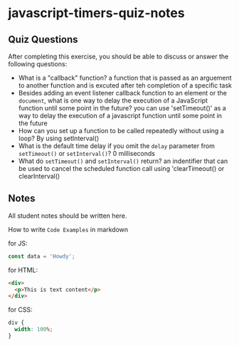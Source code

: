 # javascript-timers-quiz-notes

## Quiz Questions

After completing this exercise, you should be able to discuss or answer the following questions:

- What is a "callback" function?
  a function that is passed as an arguement to another function and is excuted after teh completion of a specific task
- Besides adding an event listener callback function to an element or the `document`, what is one way to delay the execution of a JavaScript function until some point in the future?
  you can use 'setTimeout()' as a way to delay the execution of a javascript function until some point in the future
- How can you set up a function to be called repeatedly without using a loop?
  By using setInterval()
- What is the default time delay if you omit the `delay` parameter from `setTimeout()` or `setInterval()`?
  0 milliseconds
- What do `setTimeout()` and `setInterval()` return?
  an indentifier that can be used to cancel the scheduled function call using 'clearTimeout() or clearInterval()

## Notes

All student notes should be written here.

How to write `Code Examples` in markdown

for JS:

```javascript
const data = 'Howdy';
```

for HTML:

```html
<div>
  <p>This is text content</p>
</div>
```

for CSS:

```css
div {
  width: 100%;
}
```
